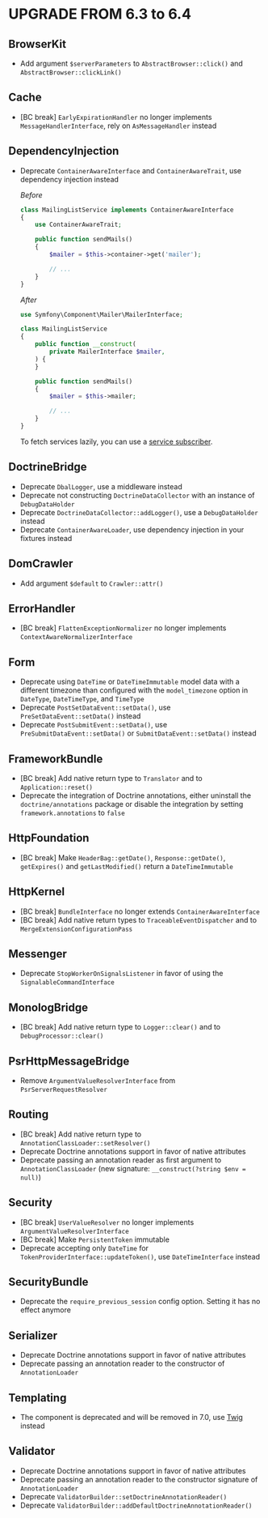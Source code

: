 UPGRADE FROM 6.3 to 6.4
=======================

BrowserKit
----------

 * Add argument `$serverParameters` to `AbstractBrowser::click()` and `AbstractBrowser::clickLink()`

Cache
-----

 * [BC break] `EarlyExpirationHandler` no longer implements `MessageHandlerInterface`, rely on `AsMessageHandler` instead

DependencyInjection
-------------------

 * Deprecate `ContainerAwareInterface` and `ContainerAwareTrait`, use dependency injection instead

   *Before*
   ```php
   class MailingListService implements ContainerAwareInterface
   {
       use ContainerAwareTrait;

       public function sendMails()
       {
           $mailer = $this->container->get('mailer');

           // ...
       }
   }
   ```

   *After*
   ```php
   use Symfony\Component\Mailer\MailerInterface;

   class MailingListService
   {
       public function __construct(
           private MailerInterface $mailer,
       ) {
       }

       public function sendMails()
       {
           $mailer = $this->mailer;

           // ...
       }
   }
   ```

   To fetch services lazily, you can use a [service subscriber](https://symfony.com/doc/6.4/service_container/service_subscribers_locators.html#defining-a-service-subscriber).

DoctrineBridge
--------------

 * Deprecate `DbalLogger`, use a middleware instead
 * Deprecate not constructing `DoctrineDataCollector` with an instance of `DebugDataHolder`
 * Deprecate `DoctrineDataCollector::addLogger()`, use a `DebugDataHolder` instead
 * Deprecate `ContainerAwareLoader`, use dependency injection in your fixtures instead

DomCrawler
----------

 * Add argument `$default` to `Crawler::attr()`

ErrorHandler
------------

 * [BC break] `FlattenExceptionNormalizer` no longer implements `ContextAwareNormalizerInterface`

Form
----

 * Deprecate using `DateTime` or `DateTimeImmutable` model data with a different timezone than configured with the
   `model_timezone` option in `DateType`, `DateTimeType`, and `TimeType`
 * Deprecate `PostSetDataEvent::setData()`, use `PreSetDataEvent::setData()` instead
 * Deprecate `PostSubmitEvent::setData()`, use `PreSubmitDataEvent::setData()` or `SubmitDataEvent::setData()` instead

FrameworkBundle
---------------

 * [BC break] Add native return type to `Translator` and to `Application::reset()`
 * Deprecate the integration of Doctrine annotations, either uninstall the `doctrine/annotations` package or disable
   the integration by setting `framework.annotations` to `false`

HttpFoundation
--------------

 * [BC break] Make `HeaderBag::getDate()`, `Response::getDate()`, `getExpires()` and `getLastModified()` return a `DateTimeImmutable`

HttpKernel
----------

 * [BC break] `BundleInterface` no longer extends `ContainerAwareInterface`
 * [BC break] Add native return types to `TraceableEventDispatcher` and to `MergeExtensionConfigurationPass`

Messenger
---------

 * Deprecate `StopWorkerOnSignalsListener` in favor of using the `SignalableCommandInterface`

MonologBridge
-------------

 * [BC break] Add native return type to `Logger::clear()` and to `DebugProcessor::clear()`

PsrHttpMessageBridge
--------------------

 * Remove `ArgumentValueResolverInterface` from `PsrServerRequestResolver`

Routing
-------

 * [BC break] Add native return type to `AnnotationClassLoader::setResolver()`
 * Deprecate Doctrine annotations support in favor of native attributes
 * Deprecate passing an annotation reader as first argument to `AnnotationClassLoader` (new signature: `__construct(?string $env = null)`)

Security
--------

 * [BC break] `UserValueResolver` no longer implements `ArgumentValueResolverInterface`
 * [BC break] Make `PersistentToken` immutable
 * Deprecate accepting only `DateTime` for `TokenProviderInterface::updateToken()`, use `DateTimeInterface` instead

SecurityBundle
--------------

 * Deprecate the `require_previous_session` config option. Setting it has no effect anymore

Serializer
----------

 * Deprecate Doctrine annotations support in favor of native attributes
 * Deprecate passing an annotation reader to the constructor of `AnnotationLoader`

Templating
----------

 * The component is deprecated and will be removed in 7.0, use [Twig](https://twig.symfony.com) instead

Validator
---------

 * Deprecate Doctrine annotations support in favor of native attributes
 * Deprecate passing an annotation reader to the constructor signature of `AnnotationLoader`
 * Deprecate `ValidatorBuilder::setDoctrineAnnotationReader()`
 * Deprecate `ValidatorBuilder::addDefaultDoctrineAnnotationReader()`
